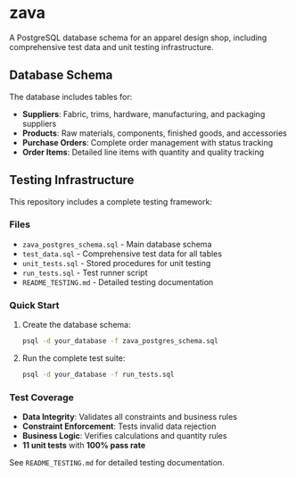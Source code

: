 # zava

A PostgreSQL database schema for an apparel design shop, including comprehensive test data and unit testing infrastructure.

## Database Schema

The database includes tables for:
- **Suppliers**: Fabric, trims, hardware, manufacturing, and packaging suppliers
- **Products**: Raw materials, components, finished goods, and accessories
- **Purchase Orders**: Complete order management with status tracking
- **Order Items**: Detailed line items with quantity and quality tracking

## Testing Infrastructure

This repository includes a complete testing framework:

### Files
- `zava_postgres_schema.sql` - Main database schema
- `test_data.sql` - Comprehensive test data for all tables
- `unit_tests.sql` - Stored procedures for unit testing
- `run_tests.sql` - Test runner script
- `README_TESTING.md` - Detailed testing documentation

### Quick Start
1. Create the database schema:
   ```bash
   psql -d your_database -f zava_postgres_schema.sql
   ```

2. Run the complete test suite:
   ```bash
   psql -d your_database -f run_tests.sql
   ```

### Test Coverage
- **Data Integrity**: Validates all constraints and business rules
- **Constraint Enforcement**: Tests invalid data rejection
- **Business Logic**: Verifies calculations and quantity rules
- **11 unit tests** with **100% pass rate**

See `README_TESTING.md` for detailed testing documentation.